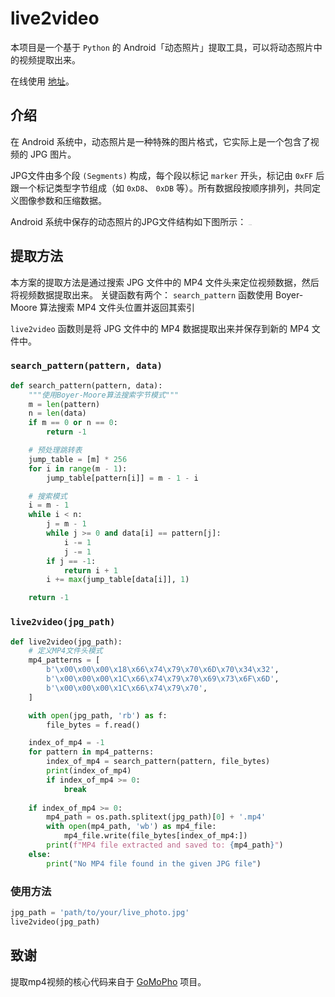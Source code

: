 # live2video

本项目是一个基于 `Python` 的 Android「动态照片」提取工具，可以将动态照片中的视频提取出来。

在线使用 [地址](tab.caima.tech)。

## 介绍
在 Android 系统中，动态照片是一种特殊的图片格式，它实际上是一个包含了视频的 JPG 图片。

JPG文件由多个段 `(Segments)` 构成，每个段以标记 `marker` 开头，标记由 `0xFF` 后跟一个标记类型字节组成（如 `0xD8`、 `0xDB` 等）。所有数据段按顺序排列，共同定义图像参数和压缩数据。

Android 系统中保存的动态照片的JPG文件结构如下图所示：
<img src="image/display.png" alt="JPG文件结构" style="zoom:5%;" />

## 提取方法

本方案的提取方法是通过搜索 JPG 文件中的 MP4 文件头来定位视频数据，然后将视频数据提取出来。
关键函数有两个：
`search_pattern` 函数使用 Boyer-Moore 算法搜索 MP4 文件头位置并返回其索引

`live2video` 函数则是将 JPG 文件中的 MP4 数据提取出来并保存到新的 MP4 文件中。



### `search_pattern(pattern, data)`
```python
def search_pattern(pattern, data):
    """使用Boyer-Moore算法搜索字节模式"""
    m = len(pattern)
    n = len(data)
    if m == 0 or n == 0:
        return -1

    # 预处理跳转表
    jump_table = [m] * 256
    for i in range(m - 1):
        jump_table[pattern[i]] = m - 1 - i

    # 搜索模式
    i = m - 1
    while i < n:
        j = m - 1
        while j >= 0 and data[i] == pattern[j]:
            i -= 1
            j -= 1
        if j == -1:
            return i + 1
        i += max(jump_table[data[i]], 1)

    return -1
```

###  `live2video(jpg_path)` 
```python
def live2video(jpg_path):
    # 定义MP4文件头模式
    mp4_patterns = [
        b'\x00\x00\x00\x18\x66\x74\x79\x70\x6D\x70\x34\x32',
        b'\x00\x00\x00\x1C\x66\x74\x79\x70\x69\x73\x6F\x6D',
        b'\x00\x00\x00\x1C\x66\x74\x79\x70',
    ]

    with open(jpg_path, 'rb') as f:
        file_bytes = f.read()

    index_of_mp4 = -1
    for pattern in mp4_patterns:
        index_of_mp4 = search_pattern(pattern, file_bytes)
        print(index_of_mp4)
        if index_of_mp4 >= 0:
            break
    
    if index_of_mp4 >= 0:
        mp4_path = os.path.splitext(jpg_path)[0] + '.mp4'
        with open(mp4_path, 'wb') as mp4_file:
            mp4_file.write(file_bytes[index_of_mp4:])
        print(f"MP4 file extracted and saved to: {mp4_path}")
    else:
        print("No MP4 file found in the given JPG file")
```

### 使用方法

```python
jpg_path = 'path/to/your/live_photo.jpg'
live2video(jpg_path)
```

## 致谢
提取mp4视频的核心代码来自于 [GoMoPho](https://github.com/cliveontoast/GoMoPho) 项目。
